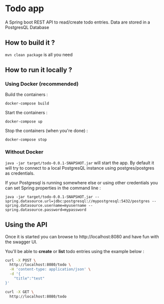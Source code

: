 # Todo app

A Spring boot REST API to read/create todo entries.
Data are stored in a PostgresQL Database

## How to build it ?


`mvn clean package` is all you need


## How to run it locally ?

### Using Docker (recommended)

Build the containers : 

`docker-compose build`

Start the containers : 

`docker-compose up`

Stop the containers (when you're done) : 

`docker-compose stop`

### Without Docker

`java -jar target/todo-0.0.1-SNAPSHOT.jar` will start the app.
By default it will try to connect to a local PostgresQL instance using postgres/postgres as credentials.

If your Postgresql is running somewhere else or using other credentials you can set Spring properties in the command line :
 
`java -jar target/todo-0.0.1-SNAPSHOT.jar --spring.datasource.url=jdbc:postgresql://mypostgresql:5432/postgres --spring.datasource.username=myusername --spring.datasource.password=mypassword`

## Using the API

Once it is started you can browse to http://localhost:8080 and have fun with the swagger UI.

You'll be able to **create** or **list** todo entries using the example below : 

```bash
curl -X POST \
  http://localhost:8080/todo \
  -H 'content-type: application/json' \
  -d '{
	"title":"test"
}'
```

```bash
curl -X GET \
  http://localhost:8080/todo
```